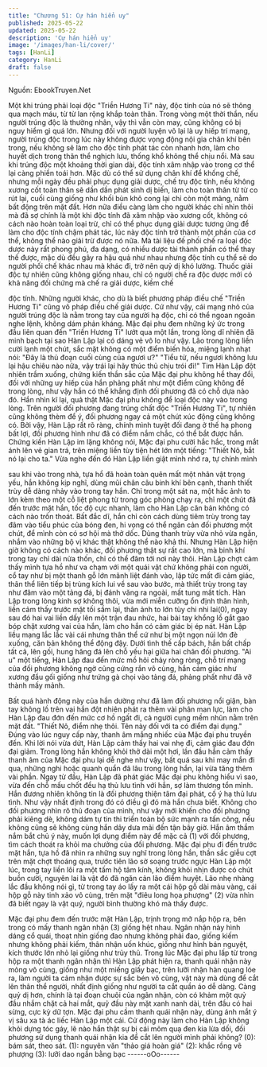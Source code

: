 ```yaml
---
title: "Chương 51: Cự hán hiển uy"
published: 2025-05-22
updated: 2025-05-22
description: 'Cự hán hiển uy'
image: '/images/han-li/cover/'
tags: [HanLi]
category: HanLi
draft: false
---
```


Nguồn: EbookTruyen.Net

Một khi trúng phải loại độc "Triền Hương Ti" này, độc tính của nó
sẽ thông qua mạch máu, từ từ lan rộng khắp toàn thân.
Trong vòng một thời thần, nếu người trúng độc là thường nhân,
vậy thì vẫn còn may, cũng không có bị nguy hiểm gì quá lớn.
Nhưng đối với người luyện võ lại là uy hiếp trí mạng, người trúng
độc trong lúc này không được vọng động nội gia chân khí bên
trong, nếu không sẽ làm cho độc tính phát tác còn nhanh hơn,
làm cho huyết dịch trong thân thể nghịch lưu, thống khổ không thể
chịu nổi.
Mà sau khi trúng độc một khoảng thời gian dài, độc tính xâm nhập
vào trong cơ thể lại càng phiền toái hơn.
Mặc dù có thể sử dụng chân khí để khống chế, nhưng mỗi ngày
đều phải phục dụng giải dược, chế trụ độc tính, nếu không xương
cốt toàn thân sẽ dần dần phát sinh dị biến, làm cho toàn thân từ
từ co rút lại, cuối cùng giống như khối bùn khô cong lại chỉ còn
một mảng, nằm bất động trên mặt đất.
Hơn nữa điều càng làm cho người khác chỉ nhìn thôi mà đã sợ
chính là một khi độc tính đã xâm nhập vào xương cốt, không có
cách nào hoàn toàn loại trừ, chỉ có thể phục dụng giải dược
tương ứng để làm cho độc tính chậm phát tác, lúc này độc tính
trở thành một phần của cơ thể, không thể nào giải trừ được nó
nữa.
Mà tài liệu đế phối chế ra loại độc dược này rất phong phú, đa
dạng, có nhiều dược tài thành phần có thể thay thế được, mặc dù
đều gây ra hậu quả như nhau nhưng độc tính cụ thể sẽ do người
phối chế khác nhau mà khác đi, trở nên quỷ dị khó lường. Thuốc
giải độc tự nhiên cũng không giống nhau, chỉ có người chế ra độc
dược mới có khả năng đối chứng mà chế ra giải dược, kiềm chế

độc tính. Những người khác, cho dù là biết phương pháp điều
chế "Triền Hương Ti" cũng vô pháp điều chế giải dược.
Cứ như vậy, cái mạng nhỏ của người trúng độc là nằm trong tay
của người hạ độc, chỉ có thể ngoan ngoãn nghe lệnh, không dám
phản kháng.
Mặc đại phu đem những ký ức trong đầu liên quan đến "Triền
Hương Ti" lướt qua một lần, trong lòng dĩ nhiên đã minh bạch tại
sao Hàn Lập lại có dáng vẻ vô lo như vậy.
Lão trong lòng liền cười lạnh một chút, sắc mặt không có một
điểm biến hóa, miệng lạnh nhạt nói:
"Đây là thủ đoạn cuối cùng của ngươi ư?"
"Tiểu tử, nếu ngươi không lưu lại hậu chiêu nào nữa, vậy trái lại
hãy thúc thủ chịu trói đi!"
Tim Hàn Lập đột nhiên trầm xuống, chứng kiến thần sắc của Mặc
đại phu không hề thay đổi, đối với những uy hiếp của hắn phảng
phất như một điểm cũng không để trong lòng, như vậy hắn có thể
khẳng định đối phương đã có chỗ dựa nào đó.
Hắn nhìn kĩ lại, quả thật Mặc đại phu không để loại độc này vào
trong lòng. Trên người đối phương đang trúng chất độc "Triền
Hương Ti", tự nhiên cũng không thèm để ý, đối phương ngay cả
một chút xúc động cũng không có.
Bởi vậy, Hàn Lập rất rõ ràng, chính mình tuyệt đối đang ở thế hạ
phong bất lợi, đối phương hình như đã có điểm nắm chắc, có thể
bắt được hắn.
Chứng kiền Hàn Lập im lặng không nói, Mặc đại phu cười hắc
hắc, trong mắt ánh lên vẻ gian trá, trên miệng liền tùy tiện hét lớn
một tiếng:
"Thiết Nô, bắt nó lại cho ta."
Vừa nghe đến đó Hàn Lập liền giật mình nhớ ra, tự chính mình

sau khi vào trong nhà, tựa hồ đã hoàn toàn quên mất một nhân
vật trọng yếu, hắn không kịp nghĩ, dùng mũi chân câu binh khí
bên cạnh, thanh thiết trùy dễ dàng nhảy vào trong tay hắn.
Chỉ trong một sát na, một hắc ảnh to lớn kèm theo một cỗ liệt
phong từ trong góc phòng chạy ra, chỉ một chút đã đến trước mặt
hắn, tốc độ cực nhanh, làm cho Hàn Lập căn bản không có cách
nào trốn thoát.
Bất đắc dĩ, hắn chỉ còn cách dùng tiêm trùy trong tay đâm vào tiểu
phúc của bóng đen, hi vọng có thể ngăn cản đối phương một
chút, để mình còn có sơ hội mà thở dốc.
Dùng thanh trùy vừa nhỏ vừa ngắn, nhắm vào những bộ vị khác
thật không thể nào khả thi. Nhưng Hàn Lập hiện giờ không có
cách nào khác, đối phương thật sự rất cao lớn, mà binh khí trong
tay chỉ dài nửa thốn, chỉ có thể đâm tới nơi này thôi.
Hàn Lập chợt cảm thấy mình tựa hồ như va chạm với một quái
vật chứ không phải con người, cổ tay như bị một thanh gỗ lớn
mãnh liệt đánh vào, lập tức mất đi cảm giác, thân thể liên tiếp bị
trùng kích lui về sau vào bước, mà thiết trùy trong tay như đâm
vào một tảng đá, bị đánh văng ra ngoài, mất tung mất tích.
Hàn Lập trong lòng kinh sợ không thôi, vừa mới miễn cưỡng ổn
định thân hình, liền cảm thấy trước mặt tối sầm lại, thân ảnh to
lớn tùy chi nhi lai(0), ngay sau đó hai vai liền dấy lên một trận đau
nhức, hai bài tay khổng lồ gắt gao bóp chặt xương vai của hắn,
làm cho hắn có cảm giác bị ép nát.
Hàn Lập liều mạng lắc lắc vài cái nhưng thân thể cứ như bị một
ngọn núi lớn đè xuống, căn bản không thể động đậy.
Dưới tình thế cấp bách, hắn bất chấp tất cả, lên gối, hung hăng
đá lên chỗ yếu hại giữa hai chân đối phương.
"Ai u" một tiếng, Hàn Lập đau đến mức mồ hôi chảy ròng ròng,
chỗ trí mạng của đối phương không ngờ cũng cứng rắn vô cùng,
hắn cảm giác như xương đầu gối giống như trứng gà chọi vào
tảng đá, phảng phất như đã vỡ thành mấy mảnh.

Bất quá hành động này của hắn dường như đã làm đối phương
nổi giận, bàn tay không lồ trên vai hắn đột nhiên phát ra thêm vài
phân man lực, làm cho Hàn Lập đau đớn đến mức cơ hồ ngất đi,
cả người cụng mềm nhũn nằm trên mặt đất.
"Thiết Nô, điểm nhẹ thôi. Tên này đối với ta có điểm đại dụng."
Đúng vào lúc nguy cấp này, thanh âm mắng nhiếc của Mặc đại
phu truyền đến.
Khi lời nói vừa dứt, Hàn Lập cảm thấy hai vai nhẹ đi, cảm giác
đau đớn đại giảm. Trong lòng hắn không khỏi thở dài một hơi, lần
đầu hắn cảm thấy thanh âm của Mặc đại phu lại dễ nghe như vậy,
bất quá sau khi may mắn đi qua, những nghi hoặc quanh quẩn đã
lâu trong lòng hắn, lại vừa tăng thêm vài phần.
Ngay từ đầu, Hàn Lập đã phát giác Mặc đại phu không hiểu vì
sao, vừa đến chỗ mấu chốt đều hạ thủ lưu tình với hắn, sợ làm
thương tổn mình. Hắn đương nhiên không tin là đối phương thiện
tâm đại phát, cố ý hạ thủ lưu tình. Như vậy nhất định trong đó có
điều gì đó mà hắn chưa biết. Không cho đối phương nhìn rõ thủ
đoạn của mình, như vậy mới khiến cho đối phương phải kiêng dè,
không dám tự tin thi triển toàn bộ sức mạnh ra tấn công, nếu
không cũng sẽ không cùng hắn dây dưa mãi đến tận bây giờ.
Hắn âm thầm nắm bắt chủ ý này, muốn lợi dụng điểm này để mặc
cả (1) với đối phương, tìm cách thoát ra khỏi ma chưởng của đối
phương.
Mặc đại phu đi đến trước mặt hắn, tựa hồ đã nhìn ra những suy
nghĩ trong lòng hắn, thần sắc giễu cợt trên mặt chợt thoáng qua,
trước tiên lão sờ soạng trước ngực Hàn Lập một lúc, trong tay
liền lôi ra một tấm hộ tâm kính, không khỏi nhịn được có chút
buồn cười, nguyên lai là vật đó đã ngăn cản lão điểm huyệt.
Lão nhẹ nhàng lắc đầu không nói gì, từ trong tay áo lấy ra một cái
hộp gỗ dài màu vàng, cái hộp gỗ này tinh xảo vô cùng, trên mặt
"điêu long họa phượng" (2) vừa nhìn đã biết ngay là vật quý,
người bình thường khó mà thấy được.

Mặc đại phu đem đến trước mặt Hàn Lập, trịnh trọng mở nắp hộp
ra, bên trong có mấy thanh ngân nhận (3) giống hệt nhau. Ngân
nhận này hình dáng cổ quái, thoạt nhìn giống đao nhưng không
phải đao, giống kiếm nhưng không phải kiếm, thân nhận uốn
khúc, giống như hình bán nguyệt, kích thước lớn nhỏ lại giống
như trủy thủ.
Trong lúc Mặc đại phu lấp từ trong hộp ra một thanh ngân nhận
thì Hàn Lập phát hiện ra, thanh quái nhận này mỏng vô cùng,
giống như một miếng giấy bạc, trên lưỡi nhận hàn quang lóe ra,
làm người ta cảm nhận được sự sắc bén vô cùng, vật này mà
dùng để cắt lên thân thể người, nhất định giống như người ta cắt
quần áo dễ dàng. Càng quỷ dị hơn, chính là tại đoạn chuôi của
ngân nhận, còn có khảm một quỷ đầu nhắm chặt cả hai mắt, quỷ
đầu này mặt xanh nanh dài, trên đầu có hai sừng, cực kỳ dữ tợn.
Mặc đại phu cầm thanh quái nhận này, dùng ánh mắt ý vị sâu xa
tà ác liếc Hàn Lập một cái.
Cử động này làm cho Hàn Lập không khỏi dựng tóc gáy, lẽ nào
hắn thật sự bị cái mõm quạ đen kia lừa dối, đối phương sử dụng
thanh quái nhận kia để cắt lên người mình phải không?
(0): bám sát, theo sát.
(1): nguyên văn "thảo giá hoàn giá"
(2): khắc rồng vẽ phượng
(3): lưỡi dao ngắn bằng bạc
------oOo------

